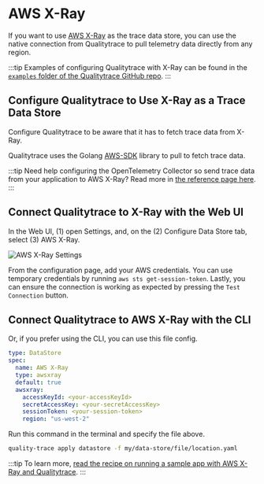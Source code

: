 # AWS X-Ray

If you want to use [AWS X-Ray](https://aws.amazon.com/xray/) as the trace data store, you can use the native connection from Qualitytrace to pull telemetry data directly from any region.

:::tip
Examples of configuring Qualitytrace with X-Ray can be found in the [`examples` folder of the Qualitytrace GitHub repo](https://github.com/intelops/quality-trace/tree/main/examples).
:::

## Configure Qualitytrace to Use X-Ray as a Trace Data Store

Configure Qualitytrace to be aware that it has to fetch trace data from X-Ray.

Qualitytrace uses the Golang [AWS-SDK](https://aws.amazon.com/sdk-for-go/) library to pull to fetch trace data.

:::tip
Need help configuring the OpenTelemetry Collector so send trace data from your application to AWS X-Ray? Read more in [the reference page here](../opentelemetry-collector-configuration-file-reference).
:::

## Connect Qualitytrace to X-Ray with the Web UI

In the Web UI, (1) open Settings, and, on the (2) Configure Data Store tab, select (3) AWS X-Ray.

![AWS X-Ray Settings](../img/configure-awsxray-0.11.3.png)

From the configuration page, add your AWS credentials. You can use temporary credentials by running `aws sts get-session-token`.
Lastly, you can ensure the connection is working as expected by pressing the `Test Connection` button.

## Connect Qualitytrace to AWS X-Ray with the CLI

Or, if you prefer using the CLI, you can use this file config.

```yaml
type: DataStore
spec:
  name: AWS X-Ray
  type: awsxray
  default: true
  awsxray:
    accessKeyId: <your-accessKeyId>
    secretAccessKey: <your-secretAccessKey>
    sessionToken: <your-session-token>
    region: "us-west-2"
```

Run this command in the terminal and specify the file above.

```bash
quality-trace apply datastore -f my/data-store/file/location.yaml
```

:::tip
To learn more, [read the recipe on running a sample app with AWS X-Ray and Qualitytrace](../../examples-tutorials/recipes/running-quality-trace-with-aws-x-ray.md).
:::
